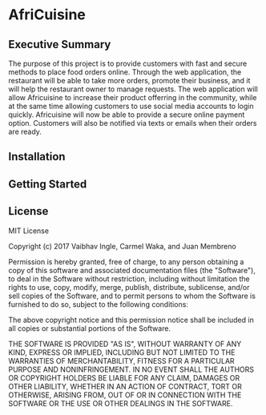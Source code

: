 # AfriCuisine

## Executive Summary
The purpose of this project is to provide customers with fast and secure methods to place food orders online. Through the web application, the restaurant will be able to take more orders, promote their business, and it will help the restaurant owner to manage requests. 
The web application will allow Africuisine to increase their product offerring in the community, while at the same time allowing customers to use social media accounts to login quickly. Africuisine will now be able to provide a secure online payment option. Customers will also be notified via texts or emails when their orders are ready.

## Installation

## Getting Started

## License

MIT License

Copyright (c) 2017 Vaibhav Ingle, Carmel Waka, and Juan Membreno

Permission is hereby granted, free of charge, to any person obtaining a copy
of this software and associated documentation files (the "Software"), to deal
in the Software without restriction, including without limitation the rights
to use, copy, modify, merge, publish, distribute, sublicense, and/or sell
copies of the Software, and to permit persons to whom the Software is
furnished to do so, subject to the following conditions:

The above copyright notice and this permission notice shall be included in all
copies or substantial portions of the Software.

THE SOFTWARE IS PROVIDED "AS IS", WITHOUT WARRANTY OF ANY KIND, EXPRESS OR
IMPLIED, INCLUDING BUT NOT LIMITED TO THE WARRANTIES OF MERCHANTABILITY,
FITNESS FOR A PARTICULAR PURPOSE AND NONINFRINGEMENT. IN NO EVENT SHALL THE
AUTHORS OR COPYRIGHT HOLDERS BE LIABLE FOR ANY CLAIM, DAMAGES OR OTHER
LIABILITY, WHETHER IN AN ACTION OF CONTRACT, TORT OR OTHERWISE, ARISING FROM,
OUT OF OR IN CONNECTION WITH THE SOFTWARE OR THE USE OR OTHER DEALINGS IN THE
SOFTWARE.
